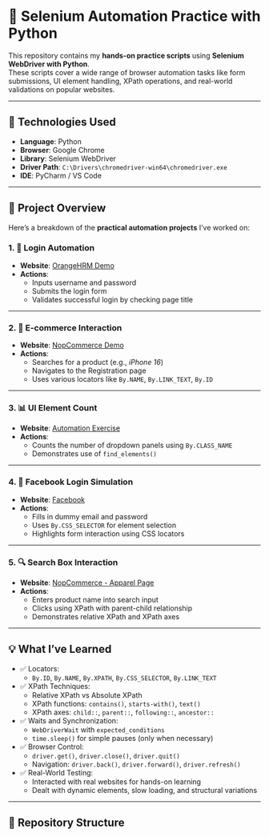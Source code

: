 # 🧪 Selenium Automation Practice with Python

This repository contains my **hands-on practice scripts** using **Selenium WebDriver with Python**.  
These scripts cover a wide range of browser automation tasks like form submissions, UI element handling, XPath operations, and real-world validations on popular websites.

---

## 🧰 Technologies Used

- **Language**: Python  
- **Browser**: Google Chrome  
- **Library**: Selenium WebDriver  
- **Driver Path**: `C:\Drivers\chromedriver-win64\chromedriver.exe`  
- **IDE**: PyCharm / VS Code

---

## 📂 Project Overview

Here’s a breakdown of the **practical automation projects** I’ve worked on:

### 1. 🔐 Login Automation
- **Website**: [OrangeHRM Demo](https://opensource-demo.orangehrmlive.com/)
- **Actions**:
  - Inputs username and password
  - Submits the login form
  - Validates successful login by checking page title

---

### 2. 🛒 E-commerce Interaction
- **Website**: [NopCommerce Demo](https://demo.nopcommerce.com/)
- **Actions**:
  - Searches for a product (e.g., *iPhone 16*)
  - Navigates to the Registration page
  - Uses various locators like `By.NAME`, `By.LINK_TEXT`, `By.ID`

---

### 3. 📊 UI Element Count
- **Website**: [Automation Exercise](https://automationexercise.com/)
- **Actions**:
  - Counts the number of dropdown panels using `By.CLASS_NAME`
  - Demonstrates use of `find_elements()`

---

### 4. 👤 Facebook Login Simulation
- **Website**: [Facebook](https://facebook.com/)
- **Actions**:
  - Fills in dummy email and password
  - Uses `By.CSS_SELECTOR` for element selection
  - Highlights form interaction using CSS locators

---

### 5. 🔍 Search Box Interaction
- **Website**: [NopCommerce - Apparel Page](https://demo.nopcommerce.com/apparel-shoes)
- **Actions**:
  - Enters product name into search input
  - Clicks using XPath with parent-child relationship
  - Demonstrates relative XPath and XPath axes

---

## 💡 What I’ve Learned

- ✅ Locators:
  - `By.ID`, `By.NAME`, `By.XPATH`, `By.CSS_SELECTOR`, `By.LINK_TEXT`
- ✅ XPath Techniques:
  - Relative XPath vs Absolute XPath
  - XPath functions: `contains()`, `starts-with()`, `text()`
  - XPath axes: `child::`, `parent::`, `following::`, `ancestor::`
- ✅ Waits and Synchronization:
  - `WebDriverWait` with `expected_conditions`
  - `time.sleep()` for simple pauses (only when necessary)
- ✅ Browser Control:
  - `driver.get()`, `driver.close()`, `driver.quit()`
  - Navigation: `driver.back()`, `driver.forward()`, `driver.refresh()`
- ✅ Real-World Testing:
  - Interacted with real websites for hands-on learning
  - Dealt with dynamic elements, slow loading, and structural variations

---

## 📁 Repository Structure

